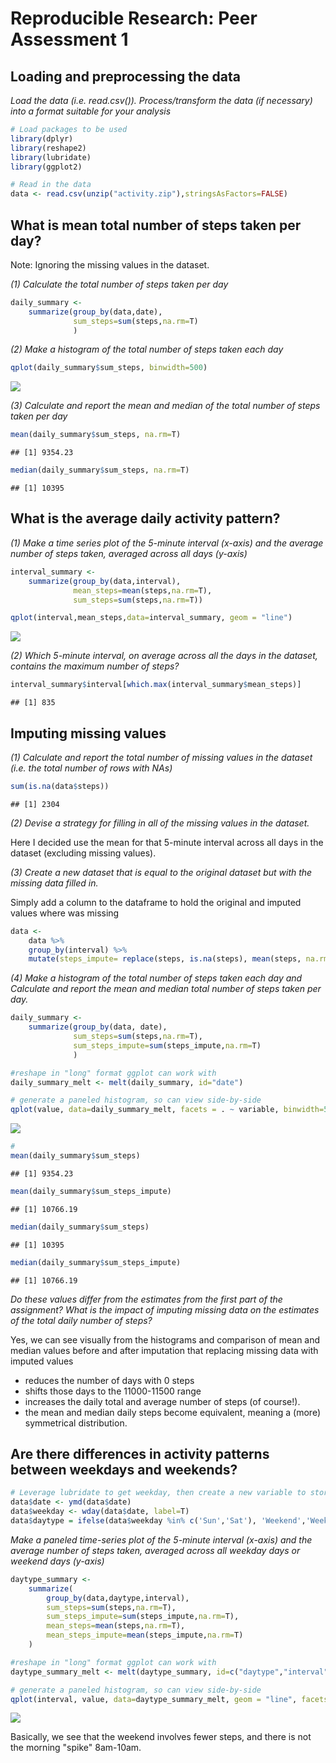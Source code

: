 # Reproducible Research: Peer Assessment 1


## Loading and preprocessing the data
*Load the data (i.e. read.csv()). Process/transform the data (if necessary) into a format suitable for your analysis*

```r
# Load packages to be used
library(dplyr)
library(reshape2)
library(lubridate)
library(ggplot2)
```



```r
# Read in the data
data <- read.csv(unzip("activity.zip"),stringsAsFactors=FALSE)
```

## What is mean total number of steps taken per day?
Note: Ignoring the missing values in the dataset.

*(1) Calculate the total number of steps taken per day*

```r
daily_summary <- 
    summarize(group_by(data,date),
              sum_steps=sum(steps,na.rm=T)
              )
```

*(2) Make a histogram of the total number of steps taken each day*

```r
qplot(daily_summary$sum_steps, binwidth=500)
```

![](PA1_template_files/figure-html/unnamed-chunk-4-1.png)<!-- -->

*(3) Calculate and report the mean and median of the total number of steps taken per day*

```r
mean(daily_summary$sum_steps, na.rm=T)
```

```
## [1] 9354.23
```

```r
median(daily_summary$sum_steps, na.rm=T)
```

```
## [1] 10395
```

## What is the average daily activity pattern?
*(1) Make a time series plot of the 5-minute interval (x-axis) and the average number of steps taken, averaged across all days (y-axis)*

```r
interval_summary <- 
    summarize(group_by(data,interval),
              mean_steps=mean(steps,na.rm=T),
              sum_steps=sum(steps,na.rm=T))

qplot(interval,mean_steps,data=interval_summary, geom = "line")
```

![](PA1_template_files/figure-html/unnamed-chunk-6-1.png)<!-- -->

*(2) Which 5-minute interval, on average across all the days in the dataset, contains the maximum number of steps?*

```r
interval_summary$interval[which.max(interval_summary$mean_steps)]
```

```
## [1] 835
```


## Imputing missing values
*(1) Calculate and report the total number of missing values in the dataset (i.e. the total number of rows with NAs)*

```r
sum(is.na(data$steps))
```

```
## [1] 2304
```

*(2) Devise a strategy for filling in all of the missing values in the dataset.*

Here I decided use the mean for that 5-minute interval across all days in the dataset (excluding missing values).

*(3) Create a new dataset that is equal to the original dataset but with the missing data filled in.*

Simply add a column to the dataframe to hold the original and imputed values where was missing

```r
data <-
    data %>% 
    group_by(interval) %>%
    mutate(steps_impute= replace(steps, is.na(steps), mean(steps, na.rm=TRUE)))
```

*(4) Make a histogram of the total number of steps taken each day and Calculate and report the mean and median total number of steps taken per day.*

```r
daily_summary <- 
    summarize(group_by(data, date),
              sum_steps=sum(steps,na.rm=T),
              sum_steps_impute=sum(steps_impute,na.rm=T)
              )

#reshape in "long" format ggplot can work with
daily_summary_melt <- melt(daily_summary, id="date")

# generate a paneled histogram, so can view side-by-side
qplot(value, data=daily_summary_melt, facets = . ~ variable, binwidth=500)
```

![](PA1_template_files/figure-html/unnamed-chunk-10-1.png)<!-- -->

```r
#
mean(daily_summary$sum_steps)
```

```
## [1] 9354.23
```

```r
mean(daily_summary$sum_steps_impute)
```

```
## [1] 10766.19
```

```r
median(daily_summary$sum_steps)
```

```
## [1] 10395
```

```r
median(daily_summary$sum_steps_impute)
```

```
## [1] 10766.19
```

*Do these values differ from the estimates from the first part of the assignment? What is the impact of imputing missing data on the estimates of the total daily number of steps?*

Yes, we can see visually from the histograms and comparison of mean and median values before and after imputation that replacing missing data with imputed values

- reduces the number of days with 0 steps
- shifts those days to the 11000-11500 range
- increases the daily total and average number of steps (of course!).  
- the mean and median daily steps become equivalent, meaning a (more) symmetrical distribution. 

## Are there differences in activity patterns between weekdays and weekends?

```r
# Leverage lubridate to get weekday, then create a new variable to store "weekday" vs "weekend"
data$date <- ymd(data$date)
data$weekday <- wday(data$date, label=T)
data$daytype = ifelse(data$weekday %in% c('Sun','Sat'), 'Weekend','Weekday')
```

*Make a paneled time-series plot of the 5-minute interval (x-axis) and the average number of steps taken, averaged across all weekday days or weekend days (y-axis)*

```r
daytype_summary <-
    summarize(
        group_by(data,daytype,interval),
        sum_steps=sum(steps,na.rm=T),
        sum_steps_impute=sum(steps_impute,na.rm=T),
        mean_steps=mean(steps,na.rm=T),
        mean_steps_impute=mean(steps_impute,na.rm=T)
    )

#reshape in "long" format ggplot can work with
daytype_summary_melt <- melt(daytype_summary, id=c("daytype","interval"))

# generate a paneled histogram, so can view side-by-side
qplot(interval, value, data=daytype_summary_melt, geom = "line", facets = . ~ daytype)
```

![](PA1_template_files/figure-html/unnamed-chunk-12-1.png)<!-- -->

Basically, we see that the weekend involves fewer steps, and there is not the morning "spike" 8am-10am.

